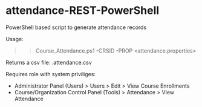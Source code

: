 # attendance-REST-PowerShell
 PowerShell based script to generate attendance records
 
 Usage:

>> Course_Attendance.ps1  -CRSID <Learn Course_ID> -PROP <attendance.properties>

Returns a csv file:
<Learn Course_ID>.attendance.csv
 
Requires role with system priviliges:
- Administrator Panel (Users) > Users > Edit > View Course Enrollments
- Course/Organization Control Panel (Tools) > Attendance > View Attendance
